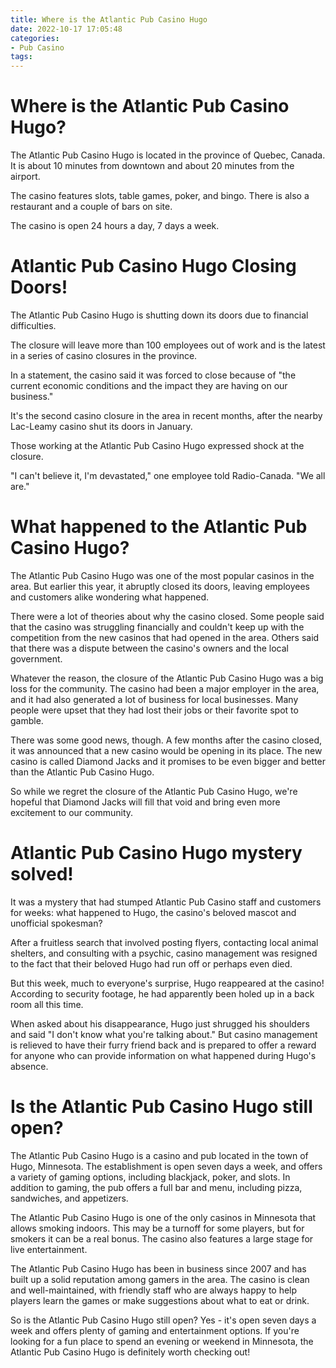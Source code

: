 ```yaml
---
title: Where is the Atlantic Pub Casino Hugo
date: 2022-10-17 17:05:48
categories:
- Pub Casino
tags:
---
```



#  Where is the Atlantic Pub Casino Hugo?

The Atlantic Pub Casino Hugo is located in the province of Quebec, Canada. It is about 10 minutes from downtown and about 20 minutes from the airport.

The casino features slots, table games, poker, and bingo. There is also a restaurant and a couple of bars on site.

The casino is open 24 hours a day, 7 days a week.

#  Atlantic Pub Casino Hugo Closing Doors!

The Atlantic Pub Casino Hugo is shutting down its doors due to financial difficulties.

The closure will leave more than 100 employees out of work and is the latest in a series of casino closures in the province.

In a statement, the casino said it was forced to close because of "the current economic conditions and the impact they are having on our business."

It's the second casino closure in the area in recent months, after the nearby Lac-Leamy casino shut its doors in January.

Those working at the Atlantic Pub Casino Hugo expressed shock at the closure.

"I can't believe it, I'm devastated," one employee told Radio-Canada. "We all are."


#  What happened to the Atlantic Pub Casino Hugo?

The Atlantic Pub Casino Hugo was one of the most popular casinos in the area. But earlier this year, it abruptly closed its doors, leaving employees and customers alike wondering what happened.

There were a lot of theories about why the casino closed. Some people said that the casino was struggling financially and couldn't keep up with the competition from the new casinos that had opened in the area. Others said that there was a dispute between the casino's owners and the local government.

Whatever the reason, the closure of the Atlantic Pub Casino Hugo was a big loss for the community. The casino had been a major employer in the area, and it had also generated a lot of business for local businesses. Many people were upset that they had lost their jobs or their favorite spot to gamble.

There was some good news, though. A few months after the casino closed, it was announced that a new casino would be opening in its place. The new casino is called Diamond Jacks and it promises to be even bigger and better than the Atlantic Pub Casino Hugo.

So while we regret the closure of the Atlantic Pub Casino Hugo, we're hopeful that Diamond Jacks will fill that void and bring even more excitement to our community.

#  Atlantic Pub Casino Hugo mystery solved!

It was a mystery that had stumped Atlantic Pub Casino staff and customers for weeks: what happened to Hugo, the casino's beloved mascot and unofficial spokesman?

After a fruitless search that involved posting flyers, contacting local animal shelters, and consulting with a psychic, casino management was resigned to the fact that their beloved Hugo had run off or perhaps even died.

But this week, much to everyone's surprise, Hugo reappeared at the casino! According to security footage, he had apparently been holed up in a back room all this time.

When asked about his disappearance, Hugo just shrugged his shoulders and said "I don't know what you're talking about." But casino management is relieved to have their furry friend back and is prepared to offer a reward for anyone who can provide information on what happened during Hugo's absence.

#  Is the Atlantic Pub Casino Hugo still open?

The Atlantic Pub Casino Hugo is a casino and pub located in the town of Hugo, Minnesota. The establishment is open seven days a week, and offers a variety of gaming options, including blackjack, poker, and slots. In addition to gaming, the pub offers a full bar and menu, including pizza, sandwiches, and appetizers.

The Atlantic Pub Casino Hugo is one of the only casinos in Minnesota that allows smoking indoors. This may be a turnoff for some players, but for smokers it can be a real bonus. The casino also features a large stage for live entertainment.

The Atlantic Pub Casino Hugo has been in business since 2007 and has built up a solid reputation among gamers in the area. The casino is clean and well-maintained, with friendly staff who are always happy to help players learn the games or make suggestions about what to eat or drink.

So is the Atlantic Pub Casino Hugo still open? Yes - it's open seven days a week and offers plenty of gaming and entertainment options. If you're looking for a fun place to spend an evening or weekend in Minnesota, the Atlantic Pub Casino Hugo is definitely worth checking out!